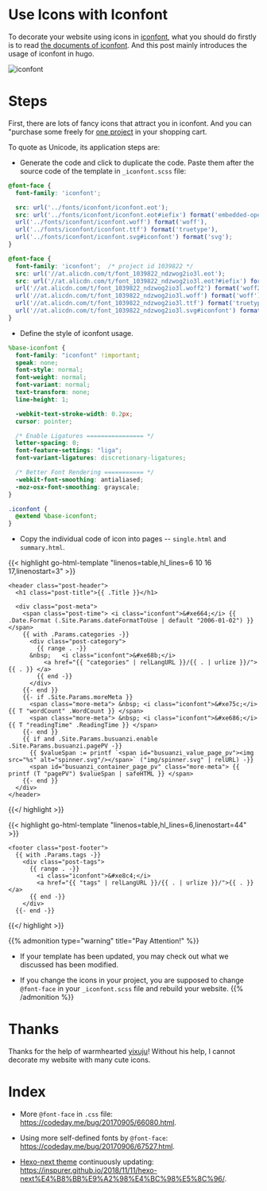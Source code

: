 # Use Icons with Iconfont


  To decorate your website using icons in [iconfont](https://www.iconfont.cn/), what you should do firstly is to read [the documents of iconfont](https://www.iconfont.cn/help/detail?spm=a313x.7781069.1998910419.15&helptype=code). And this post mainly introduces the usage of iconfont in hugo.

![iconfont](https://themebetter.com/uploads/2018/01/iconfont-0.jpg)
<!--more-->

# Steps

  First, there are lots of fancy icons that attract you in iconfont. And you can "purchase some freely for [one project](https://www.iconfont.cn/manage/index?manage_type=myprojects&projectId=1039822) in your shopping cart.
  
  To quote as Unicode, its application steps are:

  - Generate the code and click to duplicate the code. Paste them after the source code of the template in `_iconfont.scss` file:

```scss
@font-face {
  font-family: 'iconfont';

  src: url('../fonts/iconfont/iconfont.eot');
  src: url('../fonts/iconfont/iconfont.eot#iefix') format('embedded-opentype'), // not '?#iefix', because webpack will add '?hash=[hash]'
  url('../fonts/iconfont/iconfont.woff') format('woff'),
  url('../fonts/iconfont/iconfont.ttf') format('truetype'),
  url('../fonts/iconfont/iconfont.svg#iconfont') format('svg');
}

@font-face {
  font-family: 'iconfont';  /* project id 1039822 */
  src: url('//at.alicdn.com/t/font_1039822_ndzwog2io3l.eot');
  src: url('//at.alicdn.com/t/font_1039822_ndzwog2io3l.eot?#iefix') format('embedded-opentype'),
  url('//at.alicdn.com/t/font_1039822_ndzwog2io3l.woff2') format('woff2'),
  url('//at.alicdn.com/t/font_1039822_ndzwog2io3l.woff') format('woff'),
  url('//at.alicdn.com/t/font_1039822_ndzwog2io3l.ttf') format('truetype'),
  url('//at.alicdn.com/t/font_1039822_ndzwog2io3l.svg#iconfont') format('svg');
}
```

  - Define the style of iconfont usage.
  
```scss
%base-iconfont {
  font-family: "iconfont" !important;
  speak: none;
  font-style: normal;
  font-weight: normal;
  font-variant: normal;
  text-transform: none;
  line-height: 1;

  -webkit-text-stroke-width: 0.2px;
  cursor: pointer;

  /* Enable Ligatures ================ */
  letter-spacing: 0;
  font-feature-settings: "liga";
  font-variant-ligatures: discretionary-ligatures;

  /* Better Font Rendering =========== */
  -webkit-font-smoothing: antialiased;
  -moz-osx-font-smoothing: grayscale;
}

.iconfont {
  @extend %base-iconfont;
}
```

  - Copy the individual code of icon into pages -- `single.html` and `summary.html`.

{{< highlight go-html-template "linenos=table,hl_lines=6 10 16 17,linenostart=3" >}}
<!--header in single.html-->
    <header class="post-header">
      <h1 class="post-title">{{ .Title }}</h1>

      <div class="post-meta">
        <span class="post-time"> <i class="iconfont">&#xe664;</i> {{ .Date.Format (.Site.Params.dateFormatToUse | default "2006-01-02") }} </span>
        {{ with .Params.categories -}}
          <div class="post-category">
            {{ range . -}}
          &nbsp;   <i class="iconfont">&#xe68b;</i>
              <a href="{{ "categories" | relLangURL }}/{{ . | urlize }}/"> {{ . }} </a>
            {{ end -}}
          </div>
        {{- end }}
        {{- if .Site.Params.moreMeta }}
          <span class="more-meta"> &nbsp; <i class="iconfont">&#xe75c;</i> {{ T "wordCount" .WordCount }} </span>
          <span class="more-meta"> &nbsp; <i class="iconfont">&#xe686;</i> {{ T "readingTime" .ReadingTime }} </span>
        {{- end }}
        {{ if and .Site.Params.busuanzi.enable .Site.Params.busuanzi.pagePV -}}
          {{ $valueSpan := printf `<span id="busuanzi_value_page_pv"><img src="%s" alt="spinner.svg"/></span>` ("img/spinner.svg" | relURL) -}}
          <span id="busuanzi_container_page_pv" class="more-meta"> {{ printf (T "pagePV") $valueSpan | safeHTML }} </span>
        {{- end }}
      </div>
    </header>
{{</ highlight >}}

{{< highlight go-html-template "linenos=table,hl_lines=6,linenostart=44" >}}
<!--footer in single.html-->
    <footer class="post-footer">
      {{ with .Params.tags -}}
        <div class="post-tags">
          {{ range . -}}
            <i class="iconfont">&#xe8c4;</i>
            <a href="{{ "tags" | relLangURL }}/{{ . | urlize }}/">{{ . }}</a>
          {{ end -}}
        </div>
      {{- end -}}
{{</ highlight >}}

{{% admonition type="warning" title="Pay Attention!" %}}
* If your template has been updated, you may check out what we discussed has been modified.

* If you change the icons in your project, you are supposed to change `@font-face` in your `_iconfont.scss` file and rebuild your website.
{{% /admonition %}}

# Thanks

  Thanks for the help of warmhearted [yixuju](https://www.yixuju.cn/)! Without his help, I cannot decorate my website with many cute icons.
  
# Index

- More `@font-face` in `.css` file: https://codeday.me/bug/20170905/66080.html.

- Using more self-defined fonts by `@font-face`: https://codeday.me/bug/20170906/67527.html.  

- [Hexo-next theme](https://github.com/iissnan/hexo-theme-next) continuously updating: https://inspurer.github.io/2018/11/11/hexo-next%E4%B8%BB%E9%A2%98%E4%BC%98%E5%8C%96/.